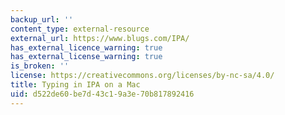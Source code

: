 ```yaml
---
backup_url: ''
content_type: external-resource
external_url: https://www.blugs.com/IPA/
has_external_licence_warning: true
has_external_license_warning: true
is_broken: ''
license: https://creativecommons.org/licenses/by-nc-sa/4.0/
title: Typing in IPA on a Mac
uid: d522de60-be7d-43c1-9a3e-70b817892416
---
```

